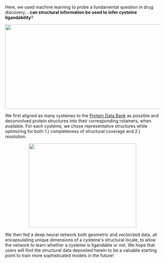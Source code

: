 Here, we used machine learning to probe a fundamental question in drug discovery... **can structural information be used to infer cysteine ligandability**? 

<p align="center">
  <img src="https://github.com/bplab-compbio/DrugMap/blob/main/src/images/structural.mapping.png" width="700" height="275">
</p>

We first aligned as many cysteines to the [Protein Data Bank](https://www.rcsb.org/) as possible and deconvolved protein structures into their corresponding rotamers, when available. For each cysteine, we chose representative structures while optimizing for both 1.) completeness of structural coverage and 2.) resolution.

<p align="center">
  <img src="https://github.com/bplab-compbio/DrugMap/blob/main/src/images/neural.net.png" width="350" height="275">
</p>

We then fed a deep neural network both geometric and vectorized data, all encapsulating unique dimensions of a cysteine's structural locale, to allow the network to learn whether a cysteine is ligandable or not. We hope that users will find the structural data deposited herein to be a valuable starting point to train more sophisticated models in the future!

